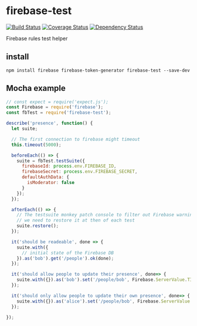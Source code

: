 # firebase-test

[![Build Status](https://travis-ci.org/singpath/firebase-test.svg)](https://travis-ci.org/singpath/firebase-test)
[![Coverage Status](https://coveralls.io/repos/singpath/firebase-test/badge.svg?branch=master&service=github)](https://coveralls.io/github/singpath/firebase-test?branch=master)
[![Dependency Status](https://gemnasium.com/singpath/firebase-test.svg)](https://gemnasium.com/singpath/firebase-test)


Firebase rules test helper


## install

```
npm install firebase firebase-token-generator firebase-test --save-dev
```


## Mocha example

```js
// const expect = require('expect.js');
const Firebase = require('firebase');
const fbTest = require('firebase-test');

describe('presence', function() {
  let suite;

  // The first connection to firebase might timeout
  this.timeout(5000);

  beforeEach(() => {
    suite = fbTest.testSuite({
      firebaseId: process.env.FIREBASE_ID,
      firebaseSecret: process.env.FIREBASE_SECRET,
      defaultAuthData: {
        isModerator: false
      }
    });
  });

  afterEach(() => {
    // The testsuite monkey patch console to filter out Firebase warning;
    // we need to restore it at then of each test
    suite.restore();
  });

  it('should be readeable', done => {
    suite.with({
      // initial state of the Firebase DB
    }).as('bob').get('/people').ok(done);
  });

  it('should allow people to update their presence', done=> {
    suite.with({}).as('bob').set('/people/bob', Firebase.ServerValue.TIMESTAMP).ok(done);
  });

  it('should only allow people to update their own presence', done=> {
    suite.with({}).as('alice').set('/people/bob', Firebase.ServerValue.TIMESTAMP).shouldFails(done);
  });

});
```


